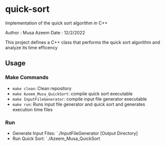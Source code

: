 # quick-sort
Implementation of the quick sort algorithm in C++

Author :     Musa Azeem
Date   :     12/2/2022

This project defines a C++ class that performs the quick sort algorithm and
analyze its time efficency

## Usage

### Make Commands
- `make clean`:                 Clean repository
- `make Azeem_Musa_QuickSort`:  compile quick sort executable
- `make InputFileGenerator`:    compile input file generator executable
- `make run`: Runs input file generator and quick sort and generates execution time files

### Run
- Generate Input Files: `./InputFileGenerator [Output Directory]
- Run Quick Sort:       `./Azeem_Musa_QuickSort